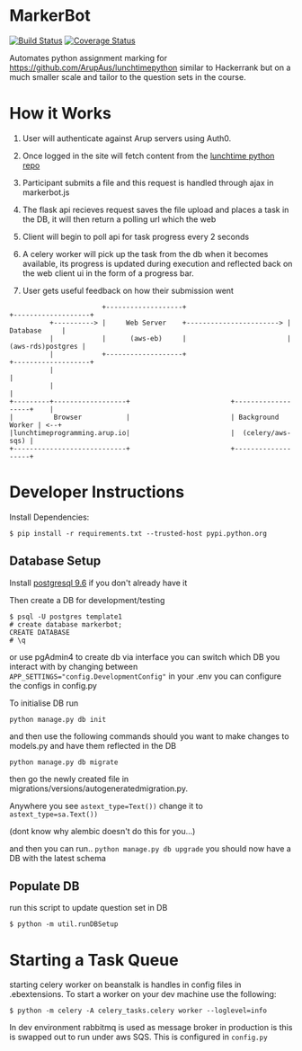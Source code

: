 # MarkerBot
[![Build Status](https://travis-ci.org/pathespe/MarkerBot.svg?branch=master)](https://travis-ci.org/pathespe/MarkerBot)
[![Coverage Status](https://coveralls.io/repos/github/pathespe/MarkerBot/badge.svg?branch=master)](https://coveralls.io/github/pathespe/MarkerBot?branch=master)

Automates python assignment marking for https://github.com/ArupAus/lunchtimepython similar to Hackerrank but on a much smaller scale and tailor to the question sets in the course.

# How it Works

1. User will authenticate against Arup servers using Auth0.

2. Once logged in the site will fetch content from the [lunchtime python repo](https://github.com/ArupAus/lunchtimepython )

3. Participant submits a file and this request is handled through ajax in markerbot.js

4. The flask api recieves request saves the file upload and places a task in the DB, it will then return a polling url which the web

5. Client will begin to poll api for task progress every 2 seconds

6. A celery worker will pick up the task from the db when it becomes available, its progress is updated during execution and reflected back on the web client ui in the form of a progress bar.

7. User gets useful feedback on how their submission went

```
                       +-------------------+                         +-------------------+
          +----------> |     Web Server    +-----------------------> |      Database     |
          |            |      (aws-eb)     |                         | (aws-rds)postgres |
          |            +-------------------+                         +-------------------+
          |                                                                     |
          |                                                                     |
+---------+------------------+                         +-------------------+    |
|          Browser           |                         | Background Worker | <--+
|lunchtimeprogramming.arup.io|                         |  (celery/aws-sqs) |
+----------------------------+                         +-------------------+

```


# Developer Instructions

Install Dependencies:
```
$ pip install -r requirements.txt --trusted-host pypi.python.org
```

## Database Setup
Install [postgresql 9.6](https://www.postgresql.org/download/) if you don't already have it

Then create a DB for development/testing
```
$ psql -U postgres template1
# create database markerbot;
CREATE DATABASE
# \q
```
or use pgAdmin4 to create db via interface
you can switch which DB you interact with by changing between `APP_SETTINGS="config.DevelopmentConfig"` in your .env
you can configure the configs in config.py

To initialise DB run

`python manage.py db init`

and then use the following commands should you want to make changes to models.py and have them reflected in the DB

`python manage.py db migrate`

 then go the newly created file in  migrations/versions/autogeneratedmigration.py.
 
 Anywhere you see `astext_type=Text())` change it to `astext_type=sa.Text())`

 (dont know why alembic doesn't do this for you...)

and then you can run..
`python manage.py db upgrade`
you should now have a DB with the latest schema

## Populate DB

run this script to update question set in DB
```
$ python -m util.runDBSetup
```

# Starting a Task Queue
starting celery worker on beanstalk is handles in config files in .ebextensions. To start a worker on your dev machine use the following:


```
$ python -m celery -A celery_tasks.celery worker --loglevel=info
```

In dev environment rabbitmq is used as message broker in production is this is swapped out to run under aws SQS. This is configured in `config.py` 

